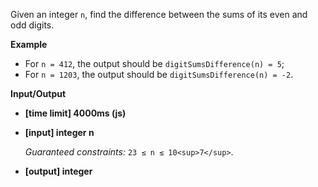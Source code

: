 ﻿Given an integer `n`, find the difference between the sums of its even and odd digits.

**Example**

*   For `n = 412`, the output should be
    `digitSumsDifference(n) = 5`;
*   For `n = 1203`, the output should be
    `digitSumsDifference(n) = -2`.

**Input/Output**

*   **[time limit] 4000ms (js)**

*   **[input] integer n**

    _Guaranteed constraints:_
    `23 ≤ n ≤ 10<sup>7</sup>`.

*   **[output] integer**